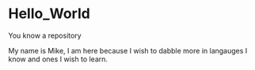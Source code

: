 # Hello_World
You know a repository

My name is Mike, I am here because I wish to dabble more in langauges
I know and ones I wish to learn.
